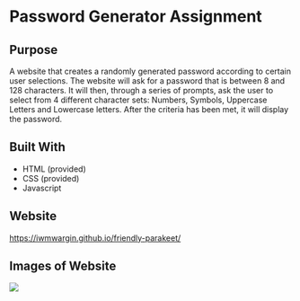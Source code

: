 # Password Generator Assignment

## Purpose
A website that creates a randomly generated password according to certain user selections.  The website will ask for a password that is between 8 and 128 characters.  It will then, through a series of prompts, ask the user to select from 4 different character sets: Numbers, Symbols, Uppercase Letters and Lowercase letters. After the criteria has been met, it will display the password.

## Built With
* HTML (provided)
* CSS (provided)
* Javascript

## Website
https://iwmwargin.github.io/friendly-parakeet/

## Images of Website
<img src=".assets/images/empty.png">
